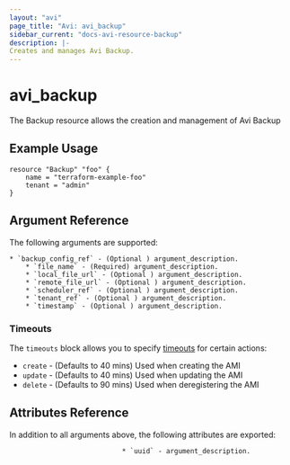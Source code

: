 ```yaml
---
layout: "avi"
page_title: "Avi: avi_backup"
sidebar_current: "docs-avi-resource-backup"
description: |-
Creates and manages Avi Backup.
---
```


# avi_backup

The Backup resource allows the creation and management of Avi Backup

## Example Usage

```hcl
resource "Backup" "foo" {
    name = "terraform-example-foo"
    tenant = "admin"
}
```

## Argument Reference

The following arguments are supported:

    * `backup_config_ref` - (Optional ) argument_description.
        * `file_name` - (Required) argument_description.
        * `local_file_url` - (Optional ) argument_description.
        * `remote_file_url` - (Optional ) argument_description.
        * `scheduler_ref` - (Optional ) argument_description.
        * `tenant_ref` - (Optional ) argument_description.
        * `timestamp` - (Optional ) argument_description.
        
### Timeouts

The `timeouts` block allows you to specify [timeouts](https://www.terraform.io/docs/configuration/resources.html#timeouts) for certain actions:

* `create` - (Defaults to 40 mins) Used when creating the AMI
* `update` - (Defaults to 40 mins) Used when updating the AMI
* `delete` - (Defaults to 90 mins) Used when deregistering the AMI

## Attributes Reference

In addition to all arguments above, the following attributes are exported:

                                * `uuid` - argument_description.
    
